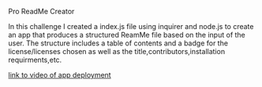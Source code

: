 Pro ReadMe Creator

In this challenge I created a index.js file using inquirer and node.js to create an app that produces a structured ReamMe file based on the input of the user. The structure includes a table of contents and a badge for the license/licenses chosen as well as the title,contributors,installation requirments,etc.

[link to video of app deployment](https://drive.google.com/file/d/1GdehZ8xMXo9vC65abUVdAhI_kQ5XiVC8/view)
